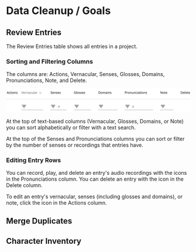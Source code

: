 # Data Cleanup / Goals

## Review Entries

The Review Entries table shows all entries in a project.

### Sorting and Filtering Columns

The columns are: Actions, Vernacular, Senses, Glosses, Domains, Pronunciations, Note, and Delete.

![Review Entries column headers](images/reviewEntriesColumns.png)

At the top of text-based columns (Vernacular, Glosses, Domains, or Note) you can sort alphabetically or filter with a
text search.

At the top of the Senses and Pronunciations columns you can sort or filter by the number of senses or recordings that
entries have.

### Editing Entry Rows

You can record, play, and delete an entry's audio recordings with the icons in the Pronunciations column. You can delete
an entry with the icon in the Delete column.

To edit an entry's vernacular, senses (including glosses and domains), or note, click the icon in the Actions column.

## Merge Duplicates

## Character Inventory
